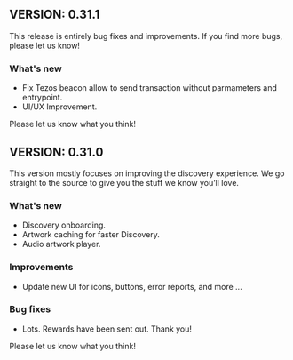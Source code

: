 ## VERSION: 0.31.1
This release is entirely bug fixes and improvements. If you find more bugs, please let us know!

### What's new
- Fix Tezos beacon allow to send transaction without parmameters and entrypoint.
- UI/UX Improvement.

Please let us know what you think!


## VERSION: 0.31.0

This version mostly focuses on improving the discovery experience. We go straight to the source to give you the stuff we know you’ll love.

### What's new
- Discovery onboarding.
- Artwork caching for faster Discovery.
- Audio artwork player.

### Improvements
- Update new UI for icons, buttons, error reports, and more ...

### Bug fixes
- Lots. Rewards have been sent out. Thank you!

Please let us know what you think!
